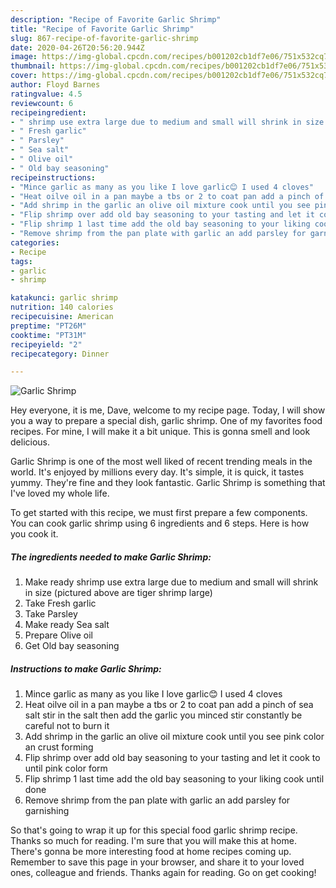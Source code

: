 ```yaml
---
description: "Recipe of Favorite Garlic Shrimp"
title: "Recipe of Favorite Garlic Shrimp"
slug: 867-recipe-of-favorite-garlic-shrimp
date: 2020-04-26T20:56:20.944Z
image: https://img-global.cpcdn.com/recipes/b001202cb1df7e06/751x532cq70/garlic-shrimp-recipe-main-photo.jpg
thumbnail: https://img-global.cpcdn.com/recipes/b001202cb1df7e06/751x532cq70/garlic-shrimp-recipe-main-photo.jpg
cover: https://img-global.cpcdn.com/recipes/b001202cb1df7e06/751x532cq70/garlic-shrimp-recipe-main-photo.jpg
author: Floyd Barnes
ratingvalue: 4.5
reviewcount: 6
recipeingredient:
- " shrimp use extra large due to medium and small will shrink in size pictured above are tiger shrimp large"
- " Fresh garlic"
- " Parsley"
- " Sea salt"
- " Olive oil"
- " Old bay seasoning"
recipeinstructions:
- "Mince garlic as many as you like I love garlic😊 I used 4 cloves"
- "Heat oilve oil in a pan maybe a tbs or 2 to coat pan add a pinch of sea salt stir in the salt then add the garlic you minced stir constantly be careful not to burn it"
- "Add shrimp in the garlic an olive oil mixture cook until you see pink color an crust forming"
- "Flip shrimp over add old bay seasoning to your tasting and let it cook to until pink color form"
- "Flip shrimp 1 last time add the old bay seasoning to your liking cook until done"
- "Remove shrimp from the pan plate with garlic an add parsley for garnishing"
categories:
- Recipe
tags:
- garlic
- shrimp

katakunci: garlic shrimp 
nutrition: 140 calories
recipecuisine: American
preptime: "PT26M"
cooktime: "PT31M"
recipeyield: "2"
recipecategory: Dinner

---
```



![Garlic Shrimp](https://img-global.cpcdn.com/recipes/b001202cb1df7e06/751x532cq70/garlic-shrimp-recipe-main-photo.jpg)

Hey everyone, it is me, Dave, welcome to my recipe page. Today, I will show you a way to prepare a special dish, garlic shrimp. One of my favorites food recipes. For mine, I will make it a bit unique. This is gonna smell and look delicious.

Garlic Shrimp is one of the most well liked of recent trending meals in the world. It's enjoyed by millions every day. It's simple, it is quick, it tastes yummy. They're fine and they look fantastic. Garlic Shrimp is something that I've loved my whole life.




To get started with this recipe, we must first prepare a few components. You can cook garlic shrimp using 6 ingredients and 6 steps. Here is how you cook it.

<!--inarticleads1-->

##### The ingredients needed to make Garlic Shrimp:

1. Make ready  shrimp use extra large due to medium and small will shrink in size (pictured above are tiger shrimp large)
1. Take  Fresh garlic
1. Take  Parsley
1. Make ready  Sea salt
1. Prepare  Olive oil
1. Get  Old bay seasoning




<!--inarticleads2-->

##### Instructions to make Garlic Shrimp:

1. Mince garlic as many as you like I love garlic😊 I used 4 cloves
1. Heat oilve oil in a pan maybe a tbs or 2 to coat pan add a pinch of sea salt stir in the salt then add the garlic you minced stir constantly be careful not to burn it
1. Add shrimp in the garlic an olive oil mixture cook until you see pink color an crust forming
1. Flip shrimp over add old bay seasoning to your tasting and let it cook to until pink color form
1. Flip shrimp 1 last time add the old bay seasoning to your liking cook until done
1. Remove shrimp from the pan plate with garlic an add parsley for garnishing




So that's going to wrap it up for this special food garlic shrimp recipe. Thanks so much for reading. I'm sure that you will make this at home. There's gonna be more interesting food at home recipes coming up. Remember to save this page in your browser, and share it to your loved ones, colleague and friends. Thanks again for reading. Go on get cooking!
